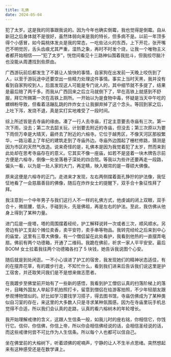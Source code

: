 ```yaml
---
title: 礼佛
date: 2024-05-04
---
```



犯了太岁。这是我的同事跟我说的。因为今年也确实倒霉，我也觉得是倒霉。自从新冠之后身体就不是很好，虽然体弱向来是我的特长，但多病不是。以前一年顶多得个小感冒，如今扁桃体发炎是我的常态，一吃些沾火的东西，上下开花，张开嘴巴不明觉厉，舌头齿痕尤其严重，湿热之象，再时不时发个烧，让我一个唯物主义者都开始相信——“犯了太岁”，恍惚间看见十三路神仙围着我批斗，但我绞尽脑汁也没能从周遭找到些原由。


广西游玩前后都发生了不甚让人愉快的事情，自家狗在出发前一天晚上咬伤到了人，以至于游玩途中还要空出一些精力处理这件事情。事实上当时天黑，我并没有看到自家狗咬到人，后面发现这人可能是专门讹人的，其中细节就不多提了，结果是最后赔了两千多。而我从广西回来之后立马就倒下了，早在高铁上就感到不舒服，拜它所赐第一次在高铁上厕所。一开始以为是食物中毒，怀疑是当天中午吃的螺蛳粉导致，但看着活蹦乱跳的炸炸女士让我摒弃掉了这个念头。等回到家之后，上吐下泻，发烧不退，真是实打实地难受了一段时间。


综上所述皆是去寺庙的缘由。凑了一行人去寺庙，打定主意要去寺庙有三次。第一次下雨，没去；第二次去韶关玩，计划要去附近的寺庙，但没去；第三次原以为要下雨但万幸是大晴天，最终去了附近的六榕寺。它位于越秀区，不像天河区那般繁华，一路沿着上了年纪的建筑走到了寺庙外边。寺庙外边围起了栅栏修路，猜测是因为市区的天然气改造。说来奇怪的是，礼佛本是因为我觉着犯了太岁，然而来到此处却在思考寺庙存在的意义。它其实不像一座庙，如若不是竖着一块木牌告示前方便是六榕寺，倒像一处坐落巷子深处的四合院。等我以为些许还要再走一段路，偏头一看，以为是一处人家的大门，再定睛，映入眼帘的是一尊硕大佛像。


原来这便是六榕寺的正门。走进来才发现，左右两侧摆着面孔狰狞的护法像，我怔怔地看了一会慈眉善目的佛像，随后在炸炸女士的提醒下，双手合十象征性拜了拜。


我注意到一个中年男子与我们这行人不一样的礼佛方式，他虔诚的闭上双眼，双手合十，微屈腰，低头，手碰到头，先是佛祖，再是左右的护法。至此，我仿佛从他身上得到了某种力量。


进门后是一座塔，塔的周围摆着经纶，护工解释说转一次或者三次，顺风顺水。另旁边有护工支起个摊位卖香，卖平安符，卖手串等物品。我转完经纶之后来到中心的庙堂，这里有三尊大佛像，有一个僧侣留在此处看护，我看到他热的一直摆弄电扇。佛前有两个功德箱，开通了二维码。我跪在佛前，祈求一家人平平安安。最后 BOOM 女士拉着我往两个功德箱各扫了 5 块钱，她告诉我说图个心安。


随后就是到处闲逛。一不小心误进了护工的宿舍，我发现她们的精神状态适佳，有的在摆弄花草，有的踱步行走，不知忙什么，看到我们进来后告诉我们说这里是护工宿舍，并还取笑问我们是不是想来做志愿者。


在我踱步至佛堂前开始有了一些新的感悟，我看到护工僧侣认真的扫落阶梯上的落叶，目睹外国友人举起手机拍照打卡，留意到僧侣在给游客拍照，不少年轻朋友跟参观博物馆似的。好比如学习要找学习搭子，得去图书馆，寺庙仿佛成为了某种类似自习室的存在，来这里的大多数人只是寻求某种氛围感。因为在寺庙里玩手机总觉得不合适，所以我们会认真的走路，认真的看六榕树木的年轮增长。


我开始理解戒律的含义，这跟人生信条一般，如我儿时的座右铭，你相信它，你饯行它。信仰，你信佛，你信上帝，所以你会相信佛经说的话，会相信圣经说的话，而这些戒律何尝不可比作为人生信条。所以每个人也都可以信自己。


坐在佛堂前的大榕树下，听着颂佛的呢喃声，宁静的让人不生半点思绪。突然想起来有这种感受还是在数学课上。


